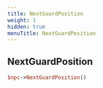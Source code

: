 ```yaml
---
title: NextGuardPosition
weight: 1
hidden: true
menuTitle: NextGuardPosition
---
```

## NextGuardPosition
```perl
$npc->NextGuardPosition()
```
